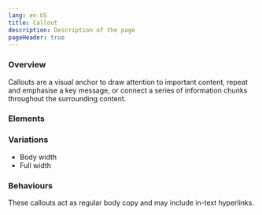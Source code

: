 ```yaml
---
lang: en-US
title: Callout
description: Description of the page
pageHeader: true
---
```


### Overview
Callouts are a visual anchor to draw attention to important content, repeat and emphasise a key message, or connect a series of information chunks throughout the surrounding content.

### Elements
<PreviewImage :image="$withBase('/images/callout-sample.png')" :contents="[{ x: 0, y: 0, title: 'Box', text: 'Box' }, { x: 0, y: 8, title: 'Heading (XS)', text: 'Heading (XS)' }, { x: 0, y: 17, title: 'Title', text: 'Title' }, { x: 0, y: 38, title: 'Body text', text: 'Body text' }]">
<template #code>
<CodeGroup>
<CodeGroupItem title="HTML">

```html
<div class="callout-textbox">
  <div class="callout-container">
    <div class="heading-extra-small-caps text-primary mb-4">
      Action 1:
    </div>
    <div class="callout-subtitle">
      Investigate the costs and benefits, and whether there is a case for reform, in the key areas impacting the lives of people living with disability
    </div>
    <div class="callout-list link-large">
      <p>The Australian Government, in consultation with the Australian Building Codes Office and the states and territories, undertake regulatory impact analysis on:</p>
      <ul>
        <li class="link-large">whether accessible car-parking ratios are adequate</li>
        <li class="link-large">where automatic doors are used, including their use in accessible toilet facilities.</li>
        <li class="link-large">the adequacy of dimensions of openings and thoroughfares in the Premises Standards and the opportunity to align with the Disability Standards for Accessible Public Transport 2002 (Transport Standards).</li>
      </ul>
      <p>This work will provide evidence for any future changes to the Premises Standards and the National Construction Code (NCC).</p>
    </div>
  </div>
</div>
```

</CodeGroupItem>
</CodeGroup>
</template>
</PreviewImage>

### Variations
- Body width
- Full width

### Behaviours
These callouts act as regular body copy and may include in-text hyperlinks.



